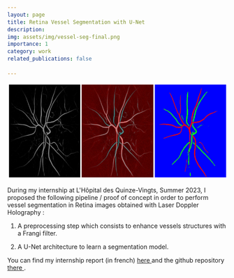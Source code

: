 ```yaml
---
layout: page
title: Retina Vessel Segmentation with U-Net
description: 
img: assets/img/vessel-seg-final.png
importance: 1
category: work
related_publications: false

---
```


<img title="result" alt="Alt text" src="/assets/img/vessel-seg-final.png" width="700" height="220">

During my internship at L'Hôpital des Quinze-Vingts, Summer 2023, I proposed the following pipeline / proof of concept in order to perform vessel segmentation in Retina images obtained with Laser Doppler Holography :

1) A preprocessing step which consists to enhance vessels structures with a Frangi filter.

2) A U-Net architecture to learn a segmentation model. 

You can find my internship report (in french) <a href="/assets/pdf/projet-M1.pdf"> here </a> and the github repository <a href="https://github.com/simonqueric/RetinaVesselSegmentation"> there </a>.
